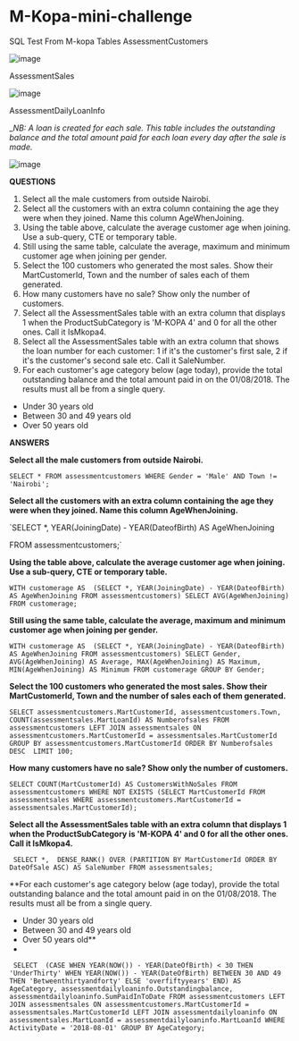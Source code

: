# M-Kopa-mini-challenge
SQL Test From M-kopa 
Tables 
AssessmentCustomers

![image](https://user-images.githubusercontent.com/10958742/123120438-fa7c8680-d44c-11eb-86d5-c7a9b3d0e67f.png)

AssessmentSales

![image](https://user-images.githubusercontent.com/10958742/123120502-09fbcf80-d44d-11eb-999a-77d7d859fb2f.png)

AssessmentDailyLoanInfo

__NB: A loan is created for each sale. This table includes the outstanding balance and the total amount paid for each loan every day after the sale is made._

![image](https://user-images.githubusercontent.com/10958742/123120523-0f591a00-d44d-11eb-9c6f-6c79cb6e167c.png)

**QUESTIONS**
1. Select all the male customers from outside Nairobi.
2. Select all the customers with an extra column containing the age they were when they joined. Name this column AgeWhenJoining.
3. Using the table above, calculate the average customer age when joining. Use a sub-query, CTE or temporary table.
4. Still using the same table, calculate the average, maximum and minimum customer age when joining per gender.
5. Select the 100 customers who generated the most sales. Show their MartCustomerId, Town and the number of sales each of them generated.
6. How many customers have no sale? Show only the number of customers.
7. Select all the AssessmentSales table with an extra column that displays 1 when the ProductSubCategory is 'M-KOPA 4' and 0 for all the other ones. Call it IsMkopa4.
8. Select all the AssessmentSales table with an extra column that shows the loan number for each customer: 1 if it's the customer's first sale, 2 if it's the customer's second sale etc. Call it SaleNumber.
9. For each customer's age category below (age today), provide the total outstanding balance and the total amount paid in on the 01/08/2018. The results must all be from a single query.
- Under 30 years old
-  Between 30 and 49 years old
- Over 50 years old

**ANSWERS**

**Select all the male customers from outside Nairobi.**

`SELECT * FROM assessmentcustomers
 WHERE Gender = 'Male' AND Town != 'Nairobi';`

**Select all the customers with an extra column containing the age they were when they joined. Name this column AgeWhenJoining.**

`SELECT *, YEAR(JoiningDate) - YEAR(DateofBirth) AS AgeWhenJoining

 FROM assessmentcustomers;`

**Using the table above, calculate the average customer age when joining. Use a sub-query, CTE or temporary table.**

`WITH customerage AS 
 (SELECT *, YEAR(JoiningDate) - YEAR(DateofBirth) AS AgeWhenJoining FROM assessmentcustomers)
  SELECT AVG(AgeWhenJoining) FROM customerage;`

**Still using the same table, calculate the average, maximum and minimum customer age when joining per gender.**

`WITH customerage AS 
 (SELECT *, YEAR(JoiningDate) - YEAR(DateofBirth) AS AgeWhenJoining FROM assessmentcustomers)
 SELECT Gender, AVG(AgeWhenJoining) AS Average, MAX(AgeWhenJoining) AS Maximum, MIN(AgeWhenJoining) AS Minimum FROM customerage
 GROUP BY Gender;`

**Select the 100 customers who generated the most sales. Show their MartCustomerId, Town and the number of sales each of them generated.**

`SELECT assessmentcustomers.MartCustomerId, assessmentcustomers.Town, COUNT(assessmentsales.MartLoanId) AS Numberofsales FROM assessmentcustomers
 LEFT JOIN assessmentsales ON assessmentcustomers.MartCustomerId = assessmentsales.MartCustomerId
 GROUP BY assessmentcustomers.MartCustomerId
 ORDER BY Numberofsales DESC 
 LIMIT 100;`

**How many customers have no sale? Show only the number of customers.**

`SELECT COUNT(MartCustomerId) AS CustomersWithNoSales FROM assessmentcustomers
 WHERE NOT EXISTS (SELECT MartCustomerId FROM assessmentsales WHERE assessmentcustomers.MartCustomerId = assessmentsales.MartCustomerId);`

**Select all the AssessmentSales table with an extra column that displays 1 when the ProductSubCategory is 'M-KOPA 4' and 0 for all the other ones. Call it IsMkopa4.**

` SELECT *, 
  DENSE_RANK() OVER (PARTITION BY MartCustomerId ORDER BY DateOfSale ASC) AS SaleNumber
  FROM assessmentsales;`

**For each customer's age category below (age today), provide the total outstanding balance and the total amount paid in on the 01/08/2018. The results must all be from a single query.
- Under 30 years old
-  Between 30 and 49 years old
- Over 50 years old**
- 
` SELECT 
    (CASE
        WHEN YEAR(NOW()) - YEAR(DateOfBirth) < 30 THEN 'UnderThirty'
        WHEN YEAR(NOW()) - YEAR(DateOfBirth) BETWEEN 30 AND 49 THEN 'Betweenthirtyandforty'
        ELSE 'overfiftyyears'
    END) AS AgeCategory,
    assessmentdailyloaninfo.Outstandingbalance,
    assessmentdailyloaninfo.SumPaidInToDate
 FROM
    assessmentcustomers
        LEFT JOIN
    assessmentsales ON assessmentcustomers.MartCustomerId = assessmentsales.MartCustomerId
        LEFT JOIN
    assessmentdailyloaninfo ON assessmentsales.MartLoanId = assessmentdailyloaninfo.MartLoanId
 WHERE
    ActivityDate = '2018-08-01'
 GROUP BY AgeCategory;`
